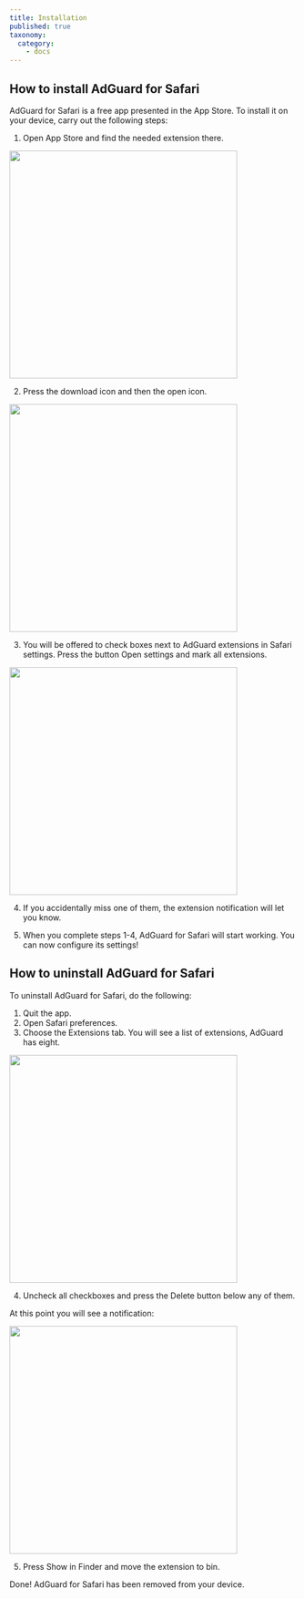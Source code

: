 ```yaml
---
title: Installation
published: true
taxonomy:
  category:
    - docs
---
```


## How to install AdGuard for Safari

AdGuard for Safari is a free app presented in the App Store. To install it on your device, carry out the following steps:

1. Open App Store and find the needed extension there.

<img src="https://cdn.adguard.com/public/Adguard/kb/installation/Safari/search.png" width="400" />

2. Press the download icon and then the open icon.

<img src="https://cdn.adguard.com/public/Adguard/kb/installation/Safari/open.png" width="400" />

3. You will be offered to check boxes next to AdGuard extensions in Safari settings. Press the button Open settings and mark all extensions.

<img src="https://cdn.adguard.com/public/Adguard/kb/installation/Safari/notif.png" width="400" />

4. If you accidentally miss one of them, the extension notification will let you know.

5. When you complete steps 1-4, AdGuard for Safari will start working. You can now configure its settings!

## How to uninstall AdGuard for Safari

To uninstall AdGuard for Safari, do the following:

1. Quit the app.
2. Open Safari preferences.
3. Choose the Extensions tab. You will see a list of extensions, AdGuard has eight.

<img src="https://cdn.adguard.com/public/Adguard/kb/installation/Safari/extensionschecked.png" width="400" />

4. Uncheck all checkboxes and press the Delete button below any of them.

At this point you will see a notification:

<img src="https://cdn.adguard.com/public/Adguard/kb/installation/Safari/showinfinder.png" width="400" />

5. Press Show in Finder and move the extension to bin.

Done! AdGuard for Safari has been removed from your device.
